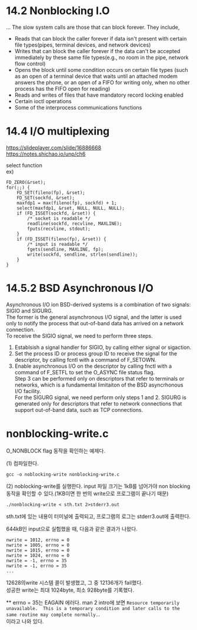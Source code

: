 # 14.2 Nonblocking I.O
... The slow system calls are those that can block forever. They include,

- Reads that can block the caller forever if data isn't present with certain file types(pipes, terminal devices, and network devices)
- Writes that can block the caller forever if the data can't be accepted immediately by these same file types(e.g., no room in the pipe, network flow control)
- Opens the block until some condition occurs on certain file types (such as an open of a terminal device that waits until an attached modem answers the phone, or an open of a FIFO for writing only, when no other process has the FIFO open for reading)
- Reads and writes of files that have mandatory record locking enabled
- Certain ioctl operations
- Some of the interprocess communications functions

# 14.4 I/O multiplexing
https://slideplayer.com/slide/16886668   
https://notes.shichao.io/unp/ch6   

select function   
ex)   
```
FD_ZERO(&rset);
for(;;) {
	FD_SET(fileno(fp), &rset);
	FD_SET(sockfd, &rset);
	maxfdp1 = max(fileno(fp), sockfd) + 1;
	select(maxfdp1, &rset, NULL, NULL, NULL);
	if (FD_ISSET(sockfd, &rset)) {
		/* socket is readable */
		readline(sockfd, recvline, MAXLINE);
		fputs(recvline, stdout);
	}
	if (FD_ISSET(fileno(fp), &rset)) {
		/* input is readable */
		fgets(sendline, MAXLINE, fp);
		write(sockfd, sendline, strlen(sendline));
	}
}
```

# 14.5.2 BSD Asynchronous I/O
Asynchronous I/O ion BSD-derived systems is a combination of two signals: SIGIO and SIGURG.   
The former is the general asynchronous I/O signal, and the latter is used only to notify the process that out-of-band data has arrived on a network connection.   
To receive the SIGIO signal, we need to perform three steps.
1. Establsish a signal handler for SIGIO, by calling either signal or sigaction.
2. Set the process ID or process group ID to receive the signal for the descriptor, by calling fcntl with a command of F_SETOWN.
3. Enable asynchronous I/O on the descriptor by calling fnctl with a command of F_SETFL to set the O_ASYNC file status flag.   
Step 3 can be performed only on descriptors that refer to terminals or networks, which is a fundamental limitaiton of the BSD asyncrhonous I/O facility.   
For the SIGURG signal, we need perform only steps 1 and 2. SIGURG is generated only for descriptors that refer to network connections that support out-of-band data, such as TCP connections.


# nonblocking-write.c
O_NONBLOCK flag 동작을 확인하는 예제다.

(1) 컴파일한다.
```
gcc -o noblocking-write nonblocking-write.c
```

(2) noblocking-write를 실행한다.
input 파일 크기는 1kB를 넘어가야 non blocking 동작을 확인할 수 있다.(1KB이면 한 번의 write으로 프로그램이 끝나기 때문)
```
./nonblocking-write < sth.txt 2>stderr3.out
```
sth.txt에 있는 내용이 터미널에 출력되고, 프로그램의 로그는 stderr3.out에 출력한다.



644kB인 input으로 실험했을 때, 다음과 같은 결과가 나왔다.
```
nwrite = 1012, errno = 0
nwrite = 1005, errno = 0
nwrite = 1015, errno = 0
nwrite = 1024, errno = 0
nwrite = -1, errno = 35
nwrite = -1, errno = 35
...
```
12628의write 시스템 콜이 발생했고, 그 중 12136개가 fail했다.   
성공한 write는 최대 1024byte, 최소 928byte를 기록했다.


** errno = 35는 EAGAIN 에러다.
man 2 intro에 보면 `Resource temporarily unavailable.  This is a temporary condition and later calls to the same routine may complete normally.`.  
이라고 나와 있다.

